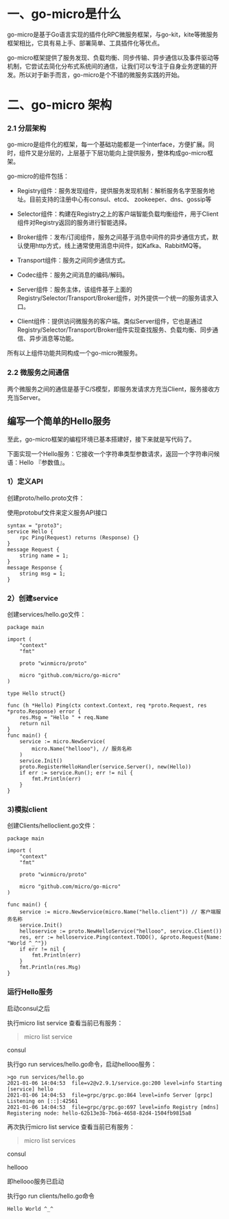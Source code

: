 # 一、go-micro是什么

go-micro是基于Go语言实现的插件化RPC微服务框架，与go-kit，kite等微服务框架相比，它具有易上手、部署简单、工具插件化等优点。

go-micro框架提供了服务发现、负载均衡、同步传输、异步通信以及事件驱动等机制，它尝试去简化分布式系统间的通信，让我们可以专注于自身业务逻辑的开发。所以对于新手而言，go-micro是个不错的微服务实践的开始。

# 二、go-micro 架构

### 2.1 分层架构


go-micro是组件化的框架，每一个基础功能都是一个interface，方便扩展。同时，组件又是分层的，上层基于下层功能向上提供服务，整体构成go-micro框架。

go-micro的组件包括：

- Registry组件：服务发现组件，提供服务发现机制：解析服务名字至服务地址。目前支持的注册中心有consul、etcd、 zookeeper、dns、gossip等

- Selector组件：构建在Registry之上的客户端智能负载均衡组件，用于Client组件对Registry返回的服务进行智能选择。

- Broker组件：发布/订阅组件，服务之间基于消息中间件的异步通信方式，默认使用http方式，线上通常使用消息中间件，如Kafka、RabbitMQ等。

- Transport组件：服务之间同步通信方式。

- Codec组件：服务之间消息的编码/解码。

- Server组件：服务主体，该组件基于上面的Registry/Selector/Transport/Broker组件，对外提供一个统一的服务请求入口。

- Client组件：提供访问微服务的客户端。类似Server组件，它也是通过Registry/Selector/Transport/Broker组件实现查找服务、负载均衡、同步通信、异步消息等功能。

所有以上组件功能共同构成一个go-micro微服务。

### 2.2 微服务之间通信

两个微服务之间的通信是基于C/S模型，即服务发请求方充当Client，服务接收方充当Server。

## 编写一个简单的Hello服务
至此，go-micro框架的编程环境已基本搭建好，接下来就是写代码了。

下面实现一个Hello服务：它接收一个字符串类型参数请求，返回一个字符串问候语：Hello 『参数值』。
### 1）定义API

创建proto/hello.proto文件：

使用protobuf文件来定义服务API接口
```
syntax = "proto3";
service Hello {
    rpc Ping(Request) returns (Response) {}
}
message Request {
    string name = 1;
}
message Response {
    string msg = 1;
}
```
### 2）创建service

创建services/hello.go文件：
```
package main

import (
    "context"
    "fmt"

    proto "winmicro/proto"

    micro "github.com/micro/go-micro"
)

type Hello struct{}

func (h *Hello) Ping(ctx context.Context, req *proto.Request, res *proto.Response) error {
    res.Msg = "Hello " + req.Name
    return nil
}
func main() {
    service := micro.NewService(
        micro.Name("hellooo"), // 服务名称
    )
    service.Init()
    proto.RegisterHelloHandler(service.Server(), new(Hello))
    if err := service.Run(); err != nil {
        fmt.Println(err)
    }
}
```
### 3)模拟client

创建Clients/helloclient.go文件：
```
package main

import (
    "context"
    "fmt"

    proto "winmicro/proto"

    micro "github.com/micro/go-micro"
)

func main() {
    service := micro.NewService(micro.Name("hello.client")) // 客户端服务名称
    service.Init()
    helloservice := proto.NewHelloService("hellooo", service.Client())
    res, err := helloservice.Ping(context.TODO(), &proto.Request{Name: "World ^_^"})
    if err != nil {
        fmt.Println(err)
    }
    fmt.Println(res.Msg)
}
```
### 运行Hello服务
启动consul之后

执行micro list service 查看当前已有服务：


> micro list service

consul

执行go run services/hello.go命令，启动hellooo服务：
```
>go run services/hello.go
2021-01-06 14:04:53  file=v2@v2.9.1/service.go:200 level=info Starting [service] hello
2021-01-06 14:04:53  file=grpc/grpc.go:864 level=info Server [grpc] Listening on [::]:42561
2021-01-06 14:04:53  file=grpc/grpc.go:697 level=info Registry [mdns] Registering node: hello-62b13e3b-7b6a-4658-82d4-1504fb9815a8
```
再次执行micro list service 查看当前已有服务：

> micro list services

consul

hellooo

即hellooo服务已启动

执行go run clients/hello.go命令

```
Hello World ^_^
```
